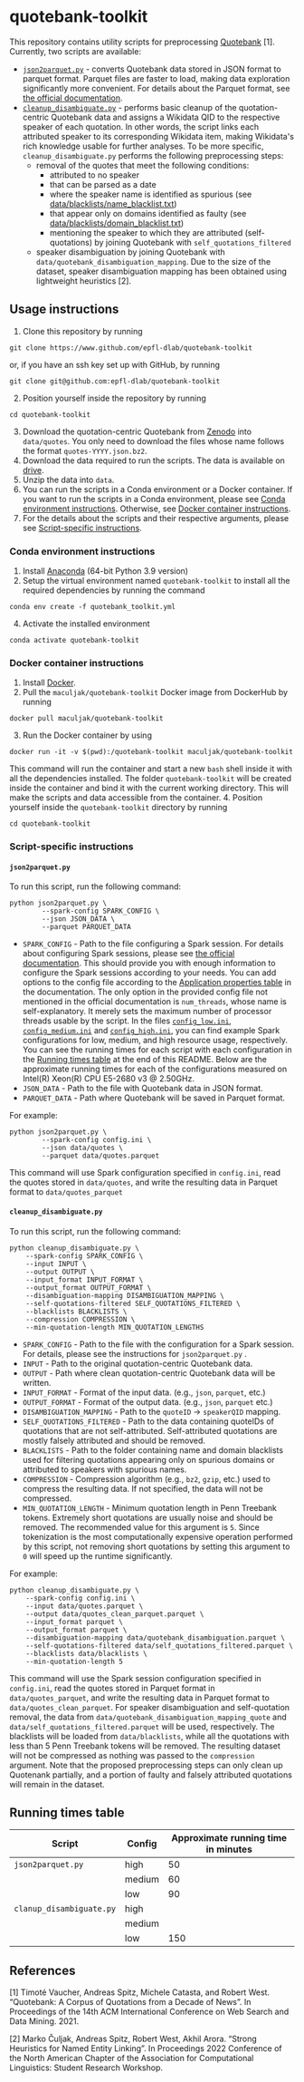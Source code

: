 # quotebank-toolkit
This repository contains utility scripts for preprocessing [Quotebank](https://zenodo.org/record/4277311) [1]. Currently, two scripts are available:
- [`json2parquet.py`](#json2parquetpy) - converts Quotebank data stored in JSON format to parquet format. Parquet files are faster to load, making data exploration significantly more convenient. For details about the Parquet format, see [the official documentation](https://parquet.apache.org/docs/).
- [`cleanup_disambiguate.py`](#cleanup_disambiguatepy) - performs basic cleanup of the quotation-centric Quotebank data and assigns a Wikidata QID to the respective speaker of each quotation. In other words, the script links each attributed speaker to its corresponding Wikidata item, making Wikidata's rich knowledge usable for further analyses. To be more specific, `cleanup_disambiguate.py` performs the following preprocessing steps:
	- removal of the quotes that meet the following conditions:
		- attributed to no speaker
		- that can be parsed as a date
		- where the speaker name is identified as spurious (see [data/blacklists/name_blacklist.txt](https://github.com/epfl-dlab/quotebank-toolkit/blob/main/data/blacklists/name_blacklist.txt))
		- that appear only on domains identified as faulty (see [data/blacklists/domain_blacklist.txt](https://github.com/epfl-dlab/quotebank-toolkit/blob/main/data/blacklists/domain_blacklist.txt))
		- mentioning the speaker to which they are attributed (self-quotations) by joining Quotebank with `self_quotations_filtered`
	- speaker disambiguation by joining Quotebank with `data/quotebank_disambiguation_mapping`. Due to the size of the dataset, speaker disambiguation mapping has been obtained using lightweight heuristics [2].

## Usage instructions
1. Clone this repository by running
```
git clone https://www.github.com/epfl-dlab/quotebank-toolkit
```
or, if you have an ssh key set up with GitHub, by running
```
git clone git@github.com:epfl-dlab/quotebank-toolkit
```
2. Position yourself inside the repository by running
```
cd quotebank-toolkit
```
3. Download the quotation-centric Quotebank from [Zenodo](https://zenodo.org/record/4277311) into `data/quotes`. You only need to download the files whose name follows the format `quotes-YYYY.json.bz2`. 
4. Download the data required to run the scripts. The data is available on [drive](https://drive.google.com/file/d/1svi0ILAL9JIZ9llncSOlTqfZTYbpCLe0/view?usp=sharing).
5. Unzip the data into `data`.
6. You can run the scripts in a Conda environment or a Docker container. If you want to run the scripts in a Conda environment, please see [Conda environment instructions](#conda-environment-instructions). Otherwise, see [Docker container instructions](#docker-container-instructions).
7. For the details about the scripts and their respective arguments, please see [Script-specific instructions](#script-specific-instructions).

### Conda environment instructions
1. Install [Anaconda](https://www.anaconda.com/products/distribution#download-section) (64-bit Python 3.9 version)
2. Setup the virtual environment named `quotebank-toolkit` to install all the required dependencies by running the command

```
conda env create -f quotebank_toolkit.yml
```
4. Activate the installed environment
```
conda activate quotebank-toolkit
```

### Docker container instructions 
1. Install [Docker](https://docs.docker.com/get-docker/).
2. Pull the `maculjak/quotebank-toolkit` Docker image  from DockerHub by running
```
docker pull maculjak/quotebank-toolkit
```
3. Run the Docker container by using
```
docker run -it -v $(pwd):/quotebank-toolkit maculjak/quotebank-toolkit
```
This command will run the container and start a new `bash` shell inside it with all the dependencies installed. The folder `quotebank-toolkit` will be created inside the container and bind it with the current working directory. This will make the scripts and data accessible from the container.
4. Position yourself inside the `quotebank-toolkit` directory by running
```
cd quotebank-toolkit
```

### Script-specific instructions
#### `json2parquet.py`
To run this script, run the following command:

```
python json2parquet.py \
        --spark-config SPARK_CONFIG \
        --json JSON_DATA \
        --parquet PARQUET_DATA
```
- `SPARK_CONFIG` - Path to the file configuring a Spark session. For details about configuring Spark sessions, please see [the official documentation](https://spark.apache.org/docs/latest/configuration.html#application-properties). This should provide you with enough information to configure the Spark sessions according to your needs. You can add options to the config file according to the [Application properties table](https://spark.apache.org/docs/latest/configuration.html#application-properties) in the documentation. The only option in the provided config file not mentioned in the official documentation is `num_threads`, whose name is self-explanatory. It merely sets the maximum number of processor threads usable by the script. In the files [`config_low.ini`](https://github.com/epfl-dlab/quotebank-toolkit/blob/main/config_low.ini), [`config_medium.ini`](https://github.com/epfl-dlab/quotebank-toolkit/blob/main/config_medium.ini) and [`config_high.ini`](https://github.com/epfl-dlab/quotebank-toolkit/blob/main/config_high.ini), you can find example Spark configurations for low, medium, and high resource usage, respectively. You can see the running times for each script with each configuration in the [Running times table](#running-times-table) at the end of this README. Below are the approximate running times for each of the configurations measured on Intel(R) Xeon(R) CPU E5-2680 v3 @ 2.50GHz.
- `JSON_DATA` - Path to the file with Quotebank data in JSON format.
- `PARQUET_DATA` - Path where Quotebank will be saved in Parquet format. 

For example:
```
python json2parquet.py \
        --spark-config config.ini \
        --json data/quotes \
        --parquet data/quotes.parquet
```
This command will use Spark configuration specified in `config.ini`, read the quotes stored in `data/quotes`, and write the resulting data in Parquet format to `data/quotes_parquet`

#### `cleanup_disambiguate.py`
To run this script, run the following command:
```
python cleanup_disambiguate.py \
	--spark-config SPARK_CONFIG \
	--input INPUT \
	--output OUTPUT \
	--input_format INPUT_FORMAT \
	--output_format OUTPUT_FORMAT \
	--disambiguation-mapping DISAMBIGUATION_MAPPING \
	--self-quotations-filtered SELF_QUOTATIONS_FILTERED \
	--blacklists BLACKLISTS \
	--compression COMPRESSION \
	--min-quotation-length MIN_QUOTATION_LENGTHS
```
- `SPARK_CONFIG` - Path to the file with the configuration for a Spark session. For details, please see the instructions for `json2parquet.py` .  
- `INPUT` - Path to the original quotation-centric Quotebank data.
- `OUTPUT` - Path where clean quotation-centric Quotebank data will be written.
- `INPUT_FORMAT` - Format of the input data. (e.g., `json`, `parquet`, etc.)
- `OUTPUT_FORMAT` - Format of the output data. (e.g., `json`, `parquet` etc.)
- `DISAMBIGUATION_MAPPING` - Path to the `quoteID` $\rightarrow$ `speakerQID` mapping.
- `SELF_QUOTATIONS_FILTERED` - Path to the data containing quoteIDs of quotations that are not self-attributed. Self-attributed quotations are mostly falsely attributed and should be removed.
- `BLACKLISTS` - Path to the folder containing name and domain blacklists used for filtering quotations appearing only on spurious domains or attributed to speakers with spurious names.
- `COMPRESSION` - Compression algorithm (e.g., `bz2`, `gzip`, etc.) used to compress the resulting data. If not specified, the data will not be compressed.
- `MIN_QUOTATION_LENGTH` - Minimum quotation length in Penn Treebank tokens. Extremely short quotations are usually noise and should be removed. The recommended value for this argument is `5`. Since tokenization is the most computationally expensive operation performed by this script, not removing short quotations by setting this argument to `0` will speed up the runtime significantly.

For example:
```
python cleanup_disambiguate.py \
	--spark-config config.ini \
	--input data/quotes.parquet \
	--output data/quotes_clean_parquet.parquet \
	--input_format parquet \
	--output_format parquet \
	--disambiguation-mapping data/quotebank_disambiguation.parquet \
	--self-quotations-filtered data/self_quotations_filtered.parquet \
	--blacklists data/blacklists \
	--min-quotation-length 5
```
This command will use the Spark session configuration specified in `config.ini`, read the quotes stored in Parquet format in `data/quotes_parquet`, and write the resulting data in Parquet format to `data/quotes_clean_parquet`. For speaker disambiguation and self-quotation removal, the data from `data/quotebank_disambiguation_mapping_quote` and `data/self_quotations_filtered.parquet` will be used, respectively. The blacklists will be loaded from `data/blacklists`, while all the quotations with less than 5 Penn Treebank tokens will be removed. The resulting dataset will not be compressed as nothing was passed to the `compression` argument. Note that the proposed preprocessing steps can only clean up Quotenank partially, and a portion of faulty and falsely attributed quotations will remain in the dataset.

## Running times table
| Script                   | Config | Approximate running time in minutes  |
|--------------------------|--------|--------------------------------------|
| `json2parquet.py`        | high   | 50                                   |
|                          | medium | 60                                   |
|                          | low    | 90                                   |
| `clanup_disambiguate.py` | high   |                                      |
|                          | medium |                                      |
|                          | low    | 150                                  |


## References
[1] Timoté Vaucher, Andreas Spitz, Michele Catasta, and Robert West. “Quotebank: A Corpus of Quotations from a Decade of News”. In Proceedings of the 14th ACM International Conference on Web Search and Data Mining. 2021.

[2] Marko Čuljak, Andreas Spitz, Robert West, Akhil Arora. “Strong Heuristics for Named Entity Linking”. In Proceedings 2022 Conference of the North American Chapter of the Association for Computational Linguistics: Student Research Workshop.

